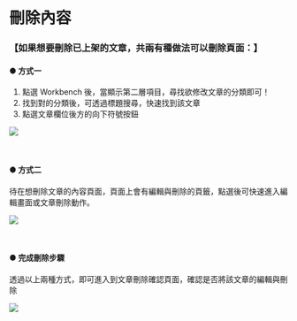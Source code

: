 # 刪除內容


### 【如果想要刪除已上架的文章，共兩有種做法可以刪除頁面：】

#### ● 方式一

1. 點選 Workbench 後，當顯示第二層項目，尋找欲修改文章的分類即可！
2. 找到對的分類後，可透過標題搜尋，快速找到該文章
3. 點選文章欄位後方的向下符號按鈕

![](/_image/manage/content-delete.png)

</br>

#### ● 方式二

待在想刪除文章的內容頁面，頁面上會有編輯與刪除的頁籤，點選後可快速進入編輯畫面或文章刪除動作。

![](/_image/manage/content-delete-b.png)

</br>

#### ● 完成刪除步驟

透過以上兩種方式，即可進入到文章刪除確認頁面，確認是否將該文章的編輯與刪除

![](/_image/manage/content-delete-y.png)